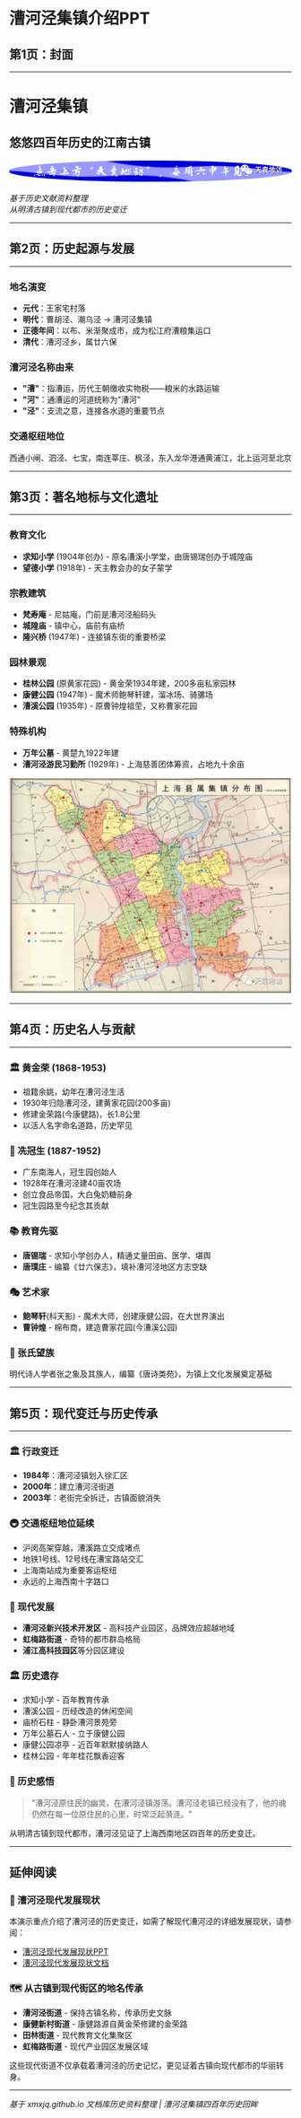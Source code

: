 # 漕河泾集镇介绍PPT

## 第1页：封面
---

# 漕河泾集镇
## 悠悠四百年历史的江南古镇

![漕河泾镇历史图片](markdowns/images/image_1249.jpg)

*基于历史文献资料整理*  
*从明清古镇到现代都市的历史变迁*

---

## 第2页：历史起源与发展
---

### 地名演变
- **元代**：王家宅村落
- **明代**：曹胡泾、潮乌泾 → 漕河泾集镇
- **正德年间**：以布、米渐聚成市，成为松江府漕粮集运口
- **清代**：漕河泾乡，属廿六保

### 漕河泾名称由来
- **"漕"**：指漕运，历代王朝缴收实物税——粮米的水路运输
- **"河"**：通漕运的河道统称为"漕河"
- **"泾"**：支流之意，连接各水道的重要节点

### 交通枢纽地位
西通小闸、泗泾、七宝，南连莘庄、枫泾，东入龙华港通黄浦江，北上运河至北京

---

## 第3页：著名地标与文化遗址
---

### 教育文化
- **求知小学** (1904年创办) - 原名漕溪小学堂，由唐锡瑞创办于城隍庙
- **望德小学** (1918年) - 天主教会办的女子蒙学

### 宗教建筑
- **梵寿庵** - 尼姑庵，门前是漕河泾船码头
- **城隍庙** - 镇中心，庙前有庙桥
- **隆兴桥** (1947年) - 连接镇东街的重要桥梁

### 园林景观
- **桂林公园** (原黄家花园) - 黄金荣1934年建，200多亩私家园林
- **康健公园** (1947年) - 魔术师鲍琴轩建，溜冰场、骑骡场
- **漕溪公园** (1935年) - 原曹钟煌祖茔，又称曹家花园

### 特殊机构
- **万年公墓** - 黄楚九1922年建
- **漕河泾游民习勤所** (1929年) - 上海慈善团体筹资，占地九十余亩

![漕河泾镇老照片](markdowns/images/image_7904.jpg)

---

## 第4页：历史名人与贡献
---

### 🏛️ 黄金荣 (1868-1953)
- 祖籍余姚，幼年在漕河泾生活
- 1930年归隐漕河泾，建黄家花园(200多亩)
- 修建金荣路(今康健路)，长1.8公里
- 以活人名字命名道路，历史罕见

### 🍯 冼冠生 (1887-1952)
- 广东南海人，冠生园创始人
- 1928年在漕河泾建40亩农场
- 创立食品帝国，大白兔奶糖前身
- 冠生园路至今纪念其贡献

### 📚 教育先驱
- **唐锡瑞** - 求知小学创办人，精通丈量田亩、医学、堪舆
- **唐璞庄** - 编纂《廿六保志》，填补漕河泾地区方志空缺

### 🎭 艺术家
- **鲍琴轩**(科天影) - 魔术大师，创建康健公园，在大世界演出
- **曹钟煌** - 棉布商，建造曹家花园(今漕溪公园)

### 📖 张氏望族
明代诗人学者张之象及其族人，编纂《唐诗类苑》，为镇上文化发展奠定基础

---

## 第5页：现代变迁与历史传承
---

### 🏛️ 行政变迁
- **1984年**：漕河泾镇划入徐汇区
- **2000年**：建立漕河泾街道
- **2003年**：老街完全拆迁，古镇面貌消失

### 🚇 交通枢纽地位延续
- 沪闵高架穿越，漕溪路立交成堵点
- 地铁1号线、12号线在漕宝路站交汇
- 上海南站成为重要客运枢纽
- 永远的上海西南十字路口

### 🏢 现代发展
- **漕河泾新兴技术开发区** - 高科技产业园区，品牌效应超越地域
- **虹梅路街道** - 奇特的都市群岛格局
- **浦江高科技园区**等分园区建设

### 🏛️ 历史遗存
- 求知小学 - 百年教育传承
- 漕溪公园 - 历经改造的休闲空间
- 庙桥石柱 - 静卧漕河景苑旁
- 万年公墓石人 - 立于康健公园
- 康健公园凉亭 - 近百年默默接纳路人
- 桂林公园 - 年年桂花飘香迎客

### 💭 历史感悟

> "漕河泾原住民的幽灵，在漕河泾镇游荡。漕河泾老镇已经没有了，他的魂仍然在每一位原住民的心里，时常泛起漪涟。"

从明清古镇到现代都市，漕河泾见证了上海西南地区四百年的历史变迁。

---

## 延伸阅读

### 📖 漕河泾现代发展现状
本演示重点介绍了漕河泾的历史变迁，如需了解现代漕河泾的详细发展现状，请参阅：
- [漕河泾现代发展现状PPT](caohejing-modern-status.html)
- [漕河泾现代发展现状文档](caohejing-modern-status.md)

### 🗺️ 从古镇到现代街区的地名传承
- **漕河泾街道** - 保持古镇名称，传承历史文脉
- **康健新村街道** - 康健路源自黄金荣修建的金荣路
- **田林街道** - 现代教育文化集聚区
- **虹梅路街道** - 现代产业园区发展区域

这些现代街道不仅承载着漕河泾的历史记忆，更见证着古镇向现代都市的华丽转身。

---

*基于 xmxjq.github.io 文档库历史资料整理 | 漕河泾集镇四百年历史回眸*